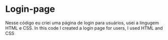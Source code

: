 # Login-page
Nesse código eu criei uma página de login para usuários, usei a lingugem HTML e CSS. In this code I created a login page for users, I used HTML and CSS
